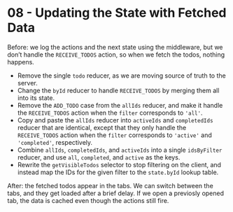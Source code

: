 # 08 - Updating the State with Fetched Data

Before: we log the actions and the next state using the middleware, but we don’t handle the `RECEIVE_TODOS` action, so when we fetch the todos, nothing happens.

- Remove the single `todo` reducer, as we are moving source of truth to the server.
- Change the `byId` reducer to handle `RECEIVE_TODOS` by merging them all into its state.
- Remove the `ADD_TODO` case from the `allIds` reducer, and make it handle the `RECEIVE_TODOS` action when the `filter` corresponds to `'all'`.
- Copy and paste the `allIds` reducer into `activeIds` and `completedIds` reducer that are identical, except that they only handle the `RECEIVE_TODOS` action when the `filter` corresponds to `'active'` and `'completed'`, respectively.
- Combine `allIds`, `completedIds`, and `activeIds` into a single `idsByFilter` reducer, and use `all`, `completed`, and `active` as the keys.
- Rewrite the `getVisibleTodos` selector to stop filtering on the client, and instead map the IDs for the given filter to the `state.byId` lookup table.

After: the fetched todos appear in the tabs. We can switch between the tabs, and they get loaded after a brief delay. If we open a previosly opened tab, the data is cached even though the actions still fire.
